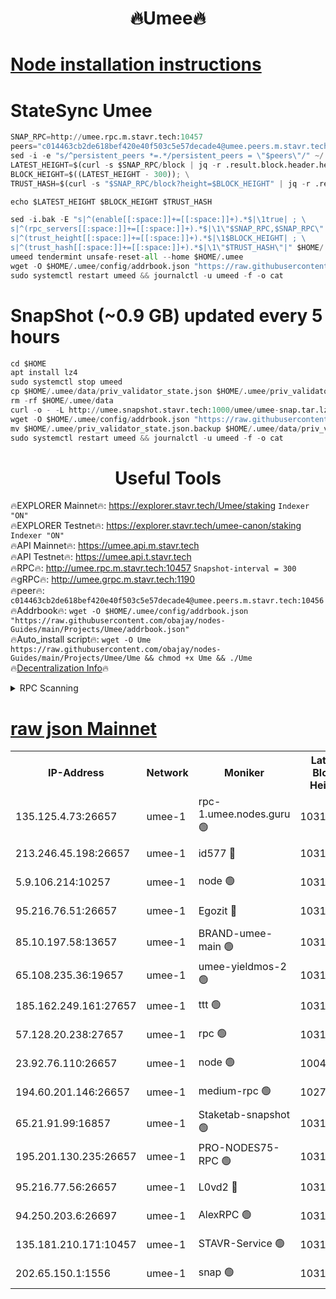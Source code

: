 <h1 align="center"> 🔥Umee🔥</h1>


[Node installation instructions](https://github.com/obajay/nodes-Guides/tree/main/Projects/Umee)
=
# StateSync Umee
```python
SNAP_RPC=http://umee.rpc.m.stavr.tech:10457
peers="c014463cb2de618bef420e40f503c5e57decade4@umee.peers.m.stavr.tech:10456"
sed -i -e "s/^persistent_peers *=.*/persistent_peers = \"$peers\"/" ~/.umee/config/config.toml
LATEST_HEIGHT=$(curl -s $SNAP_RPC/block | jq -r .result.block.header.height); \
BLOCK_HEIGHT=$((LATEST_HEIGHT - 300)); \
TRUST_HASH=$(curl -s "$SNAP_RPC/block?height=$BLOCK_HEIGHT" | jq -r .result.block_id.hash)

echo $LATEST_HEIGHT $BLOCK_HEIGHT $TRUST_HASH

sed -i.bak -E "s|^(enable[[:space:]]+=[[:space:]]+).*$|\1true| ; \
s|^(rpc_servers[[:space:]]+=[[:space:]]+).*$|\1\"$SNAP_RPC,$SNAP_RPC\"| ; \
s|^(trust_height[[:space:]]+=[[:space:]]+).*$|\1$BLOCK_HEIGHT| ; \
s|^(trust_hash[[:space:]]+=[[:space:]]+).*$|\1\"$TRUST_HASH\"|" $HOME/.umee/config/config.toml
umeed tendermint unsafe-reset-all --home $HOME/.umee
wget -O $HOME/.umee/config/addrbook.json "https://raw.githubusercontent.com/obajay/nodes-Guides/main/Projects/Umee/addrbook.json"
sudo systemctl restart umeed && journalctl -u umeed -f -o cat
```
# SnapShot (~0.9 GB) updated every 5 hours
```python
cd $HOME
apt install lz4
sudo systemctl stop umeed
cp $HOME/.umee/data/priv_validator_state.json $HOME/.umee/priv_validator_state.json.backup
rm -rf $HOME/.umee/data
curl -o - -L http://umee.snapshot.stavr.tech:1000/umee/umee-snap.tar.lz4 | lz4 -c -d - | tar -x -C $HOME/.umee --strip-components 2
wget -O $HOME/.umee/config/addrbook.json "https://raw.githubusercontent.com/obajay/nodes-Guides/main/Projects/Umee/addrbook.json"
mv $HOME/.umee/priv_validator_state.json.backup $HOME/.umee/data/priv_validator_state.json
sudo systemctl restart umeed && journalctl -u umeed -f -o cat
```
 <h1 align="center"> Useful Tools</h1>

🔥EXPLORER Mainnet🔥:      https://explorer.stavr.tech/Umee/staking             `Indexer "ON"` \
🔥EXPLORER Testnet🔥:        https://explorer.stavr.tech/umee-canon/staking      `Indexer "ON"` \
🔥API Mainnet🔥:                   https://umee.api.m.stavr.tech \
🔥API Testnet🔥:                     https://umee.api.t.stavr.tech \
🔥RPC🔥:                                   http://umee.rpc.m.stavr.tech:10457                     `Snapshot-interval = 300` \
🔥gRPC🔥:                              http://umee.grpc.m.stavr.tech:1190 \
🔥peer🔥:                     `c014463cb2de618bef420e40f503c5e57decade4@umee.peers.m.stavr.tech:10456` \
🔥Addrbook🔥:    ```wget -O $HOME/.umee/config/addrbook.json "https://raw.githubusercontent.com/obajay/nodes-Guides/main/Projects/Umee/addrbook.json"``` \
🔥Auto_install script🔥: ```wget -O Ume https://raw.githubusercontent.com/obajay/nodes-Guides/main/Projects/Umee/Ume && chmod +x Ume && ./Ume``` \
🔥[Decentralization Info](https://github.com/obajay/StateSync-snapshots/tree/main/Projects/Umee/Decentralization)🔥

<details>
<summary>RPC Scanning</summary>

<h2 align="center"> We scan nodes in real time every 4 hours. And we provide the final result of RPC endpoints.
We cannot influence the operation of these nodes in any way. </h2>


```python
If Voting Power is higher than 0 --> then the Node is a validator of the network and may be subject to attack and be a potential threat to the chain.
```
```python
We marked such validators with a red symbol
```

</details>

[raw json Mainnet](https://rpc-check.umeem.stavr.tech/umeem/rpc-umeem-result.json)
=



<table><tr><th>IP-Address</th><th>Network</th><th>Moniker</th><th>Latest Block Height</th><th>Earliest Block Height</th><th>Catching Up</th><th>Tx Index</th><th>Voting Power</th><th>Scan Time</th></tr><tr><td>135.125.4.73:26657</td><td>umee-1</td><td>rpc-1.umee.nodes.guru 🟢</td><td>10312104</td><td>5167386</td><td>False</td><td>on</td><td>0</td><td>2024-01-26T16:49:29.548363549UTC</td></tr><tr><td>213.246.45.198:26657</td><td>umee-1</td><td>id577 🔴</td><td>10312090</td><td>7100001</td><td>False</td><td>on</td><td>35104859</td><td>2024-01-26T16:48:08.254705416UTC</td></tr><tr><td>5.9.106.214:10257</td><td>umee-1</td><td>node 🟢</td><td>10312100</td><td>7942001</td><td>False</td><td>on</td><td>0</td><td>2024-01-26T16:49:05.579902695UTC</td></tr><tr><td>95.216.76.51:26657</td><td>umee-1</td><td>Egozit 🔴</td><td>10312104</td><td>8262001</td><td>False</td><td>off</td><td>38384129</td><td>2024-01-26T16:49:28.869789952UTC</td></tr><tr><td>85.10.197.58:13657</td><td>umee-1</td><td>BRAND-umee-main 🟢</td><td>10312093</td><td>8427832</td><td>False</td><td>on</td><td>0</td><td>2024-01-26T16:48:26.324284760UTC</td></tr><tr><td>65.108.235.36:19657</td><td>umee-1</td><td>umee-yieldmos-2 🟢</td><td>10312083</td><td>9575548</td><td>False</td><td>on</td><td>0</td><td>2024-01-26T16:47:28.900560212UTC</td></tr><tr><td>185.162.249.161:27657</td><td>umee-1</td><td>ttt 🟢</td><td>10312098</td><td>9733423</td><td>False</td><td>on</td><td>0</td><td>2024-01-26T16:48:51.666683466UTC</td></tr><tr><td>57.128.20.238:27657</td><td>umee-1</td><td>rpc 🟢</td><td>10312101</td><td>9880933</td><td>False</td><td>on</td><td>0</td><td>2024-01-26T16:49:14.093044251UTC</td></tr><tr><td>23.92.76.110:26657</td><td>umee-1</td><td>node 🟢</td><td>10046600</td><td>9953901</td><td>False</td><td>on</td><td>0</td><td>2024-01-26T16:50:12.415095669UTC</td></tr><tr><td>194.60.201.146:26657</td><td>umee-1</td><td>medium-rpc 🟢</td><td>10273865</td><td>9984137</td><td>False</td><td>on</td><td>0</td><td>2024-01-26T16:48:15.370318946UTC</td></tr><tr><td>65.21.91.99:16857</td><td>umee-1</td><td>Staketab-snapshot 🟢</td><td>10312095</td><td>9992001</td><td>False</td><td>off</td><td>0</td><td>2024-01-26T16:48:37.098351274UTC</td></tr><tr><td>195.201.130.235:26657</td><td>umee-1</td><td>PRO-NODES75-RPC 🟢</td><td>10312099</td><td>10212099</td><td>False</td><td>on</td><td>0</td><td>2024-01-26T16:49:00.165122107UTC</td></tr><tr><td>95.216.77.56:26657</td><td>umee-1</td><td>L0vd2 🔴</td><td>10312107</td><td>10212107</td><td>False</td><td>off</td><td>37499003</td><td>2024-01-26T16:49:48.823668633UTC</td></tr><tr><td>94.250.203.6:26697</td><td>umee-1</td><td>AlexRPC 🟢</td><td>10312091</td><td>10260001</td><td>False</td><td>on</td><td>0</td><td>2024-01-26T16:48:19.842669467UTC</td></tr><tr><td>135.181.210.171:10457</td><td>umee-1</td><td>STAVR-Service 🟢</td><td>10312106</td><td>10309001</td><td>False</td><td>on</td><td>0</td><td>2024-01-26T16:49:38.163611411UTC</td></tr><tr><td>202.65.150.1:1556</td><td>umee-1</td><td>snap 🟢</td><td>10312099</td><td>10309133</td><td>False</td><td>on</td><td>0</td><td>2024-01-26T16:49:01.110625988UTC</td></tr></table>
